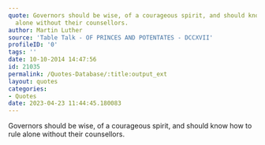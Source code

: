 ```yaml
---
quote: Governors should be wise, of a courageous spirit, and should know how to rule
  alone without their counsellors.
author: Martin Luther
source: 'Table Talk - OF PRINCES AND POTENTATES - DCCXVII'
profileID: '0'
tags: ''
date: 10-10-2014 14:47:56
id: 21035
permalink: /Quotes-Database/:title:output_ext
layout: quotes
categories:
- Quotes
date: 2023-04-23 11:44:45.180083
---
```

Governors should be wise, of a courageous spirit, and should know how to rule alone without their counsellors.